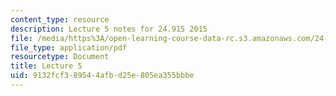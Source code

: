 ```yaml
---
content_type: resource
description: Lecture 5 notes for 24.915 2015
file: /media/https%3A/open-learning-course-data-rc.s3.amazonaws.com/24-915-linguistic-phonetics-fall-2015/9132fcf389544afbd25e805ea355bbbe_MIT24_915F15_lec5.pdf
file_type: application/pdf
resourcetype: Document
title: Lecture 5
uid: 9132fcf3-8954-4afb-d25e-805ea355bbbe
---
```

